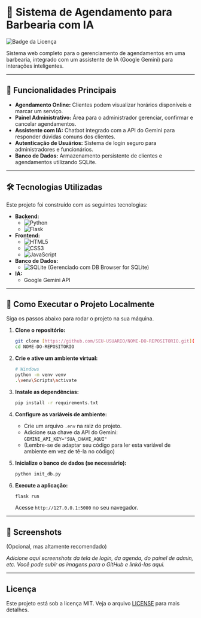 # 💈 Sistema de Agendamento para Barbearia com IA

![Badge da Licença](https://img.shields.io/badge/license-MIT-blue.svg)

Sistema web completo para o gerenciamento de agendamentos em uma barbearia, integrado com um assistente de IA (Google Gemini) para interações inteligentes.

---

## 🚀 Funcionalidades Principais

* **Agendamento Online:** Clientes podem visualizar horários disponíveis e marcar um serviço.
* **Painel Administrativo:** Área para o administrador gerenciar, confirmar e cancelar agendamentos.
* **Assistente com IA:** Chatbot integrado com a API do Gemini para responder dúvidas comuns dos clientes.
* **Autenticação de Usuários:** Sistema de login seguro para administradores e funcionários.
* **Banco de Dados:** Armazenamento persistente de clientes e agendamentos utilizando SQLite.

---

## 🛠️ Tecnologias Utilizadas

Este projeto foi construído com as seguintes tecnologias:

* **Backend:**
    * ![Python](https://img.shields.io/badge/Python-3776AB?style=for-the-badge&logo=python&logoColor=white)
    * ![Flask](https://img.shields.io/badge/Flask-000000?style=for-the-badge&logo=flask&logoColor=white)
* **Frontend:**
    * ![HTML5](https://img.shields.io/badge/HTML5-E34F26?style=for-the-badge&logo=html5&logoColor=white)
    * ![CSS3](https://img.shields.io/badge/CSS3-1572B6?style=for-the-badge&logo=css3&logoColor=white)
    * ![JavaScript](https://img.shields.io/badge/JavaScript-F7DF1E?style=for-the-badge&logo=javascript&logoColor=black)
* **Banco de Dados:**
    * ![SQLite](https://img.shields.io/badge/SQLite-003B57?style=for-the-badge&logo=sqlite&logoColor=white) (Gerenciado com DB Browser for SQLite)
* **IA:**
    * Google Gemini API

---

## 🔧 Como Executar o Projeto Localmente

Siga os passos abaixo para rodar o projeto na sua máquina.

1.  **Clone o repositório:**
    ```bash
    git clone [https://github.com/SEU-USUARIO/NOME-DO-REPOSITORIO.git](https://github.com/SEU-USUARIO/NOME-DO-REPOSITORIO.git)
    cd NOME-DO-REPOSITORIO
    ```

2.  **Crie e ative um ambiente virtual:**
    ```bash
    # Windows
    python -m venv venv
    .\venv\Scripts\activate
    ```

3.  **Instale as dependências:**
    ```bash
    pip install -r requirements.txt
    ```

4.  **Configure as variáveis de ambiente:**
    * Crie um arquivo `.env` na raiz do projeto.
    * Adicione sua chave da API do Gemini: `GEMINI_API_KEY="SUA_CHAVE_AQUI"`
    * (Lembre-se de adaptar seu código para ler esta variável de ambiente em vez de tê-la no código)

5.  **Inicialize o banco de dados (se necessário):**
    ```bash
    python init_db.py
    ```

6.  **Execute a aplicação:**
    ```bash
    flask run
    ```
    Acesse `http://127.0.0.1:5000` no seu navegador.

---

## 📸 Screenshots

(Opcional, mas altamente recomendado)

*Adicione aqui screenshots da tela de login, da agenda, do painel de admin, etc. Você pode subir as imagens para o GitHub e linká-las aqui.*

---

## Licença

Este projeto está sob a licença MIT. Veja o arquivo [LICENSE](LICENSE.md) para mais detalhes.